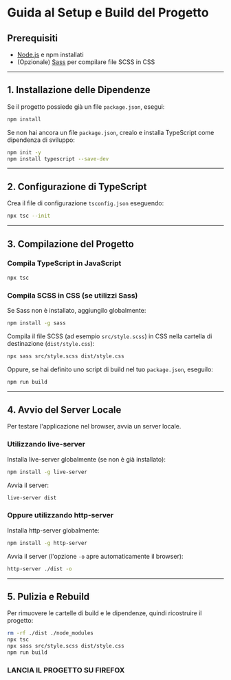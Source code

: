 
# Guida al Setup e Build del Progetto

## Prerequisiti

- [Node.js](https://nodejs.org/) e npm installati
- (Opzionale) [Sass](https://sass-lang.com/) per compilare file SCSS in CSS

---

## 1. Installazione delle Dipendenze

Se il progetto possiede già un file `package.json`, esegui:

```bash
npm install
```

Se non hai ancora un file `package.json`, crealo e installa TypeScript come dipendenza di sviluppo:

```bash
npm init -y
npm install typescript --save-dev
```

---

## 2. Configurazione di TypeScript

Crea il file di configurazione `tsconfig.json` eseguendo:

```bash
npx tsc --init
```

---

## 3. Compilazione del Progetto

### Compila TypeScript in JavaScript

```bash
npx tsc
```

### Compila SCSS in CSS (se utilizzi Sass)

Se Sass non è installato, aggiungilo globalmente:

```bash
npm install -g sass
```

Compila il file SCSS (ad esempio `src/style.scss`) in CSS nella cartella di destinazione (`dist/style.css`):

```bash
npx sass src/style.scss dist/style.css
```

Oppure, se hai definito uno script di build nel tuo `package.json`, eseguilo:

```bash
npm run build
```

---

## 4. Avvio del Server Locale

Per testare l'applicazione nel browser, avvia un server locale.

### Utilizzando live-server

Installa live-server globalmente (se non è già installato):

```bash
npm install -g live-server
```

Avvia il server:

```bash
live-server dist
```

### Oppure utilizzando http-server

Installa http-server globalmente:

```bash
npm install -g http-server
```

Avvia il server (l'opzione `-o` apre automaticamente il browser):

```bash
http-server ./dist -o
```

---

## 5. Pulizia e Rebuild

Per rimuovere le cartelle di build e le dipendenze, quindi ricostruire il progetto:

```bash
rm -rf ./dist ./node_modules
npx tsc
npx sass src/style.scss dist/style.css
npm run build
```


### LANCIA IL PROGETTO SU FIREFOX